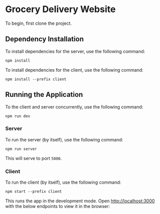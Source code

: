 # Grocery Delivery Website

To begin, first clone the project.

## Dependency Installation

To install dependencies for the server, use the following command:

`npm install`

To install dependencies for the client, use the following command:

`npm install --prefix client`

## Running the Application

To the client and server concurrently, use the following command:

`npm run dev`

### Server

To run the server (by itself), use the following command:

`npm run server`

This will serve to port `5000`.

### Client 

To run the client (by itself), use the following command:

`npm start --prefix client`

This runs the app in the development mode.
Open [http://localhost:3000](http://localhost:3000) with the below endpoints to view it in the browser: